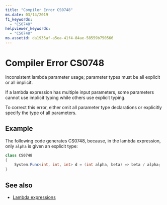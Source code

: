 ```yaml
---
title: "Compiler Error CS0748"
ms.date: 03/14/2019
f1_keywords: 
  - "CS0748"
helpviewer_keywords: 
  - "CS0748"
ms.assetid: da1935af-a5ea-41f4-84ae-58559b750566
---
```

# Compiler Error CS0748

Inconsistent lambda parameter usage; parameter types must be all explicit or all implicit.
  
If a lambda expression has multiple input parameters, some parameters cannot use implicit typing while others use explicit typing.

To correct this error, either omit all parameter type declarations or explicitly specify the type of all parameters.
  
## Example

The following code generates CS0748, because, in the lambda expression, only `alpha` is given an explicit type:

```csharp
class CS0748  
{  
    System.Func<int, int, int> d = (int alpha, beta) => beta / alpha;
}  
```

## See also

- [Lambda expressions](../programming-guide/statements-expressions-operators/lambda-expressions.md)
